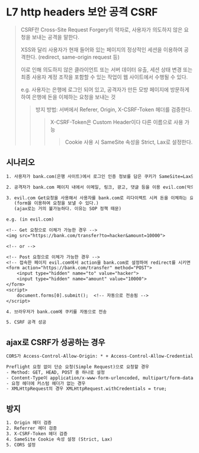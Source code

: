 # L7 http headers 보안 공격 CSRF

> CSRF란 Cross-Site Request Forgery의 약자로, 사용자가 의도하지 않은 요청을 보내는 공격을 말한다.
>
> XSS와 달리 사용자가 현재 들어와 있는 페이지의 정상적인 세션을 이용하여 공격한다. (redirect, same-origin request 등)
>
> 이로 인해 의도하지 않은 클라이언트 또는 서버 데이터 유출, 세션 상태 변경 또는 최종 사용자 계정 조작을 포함할 수 있는 작업이 웹 사이트에서 수행될 수 있다.
>
> e.g. 사용자는 은행에 로그인 되어 있고, 공격자가 만든 모방 페이지에 방문하게하여 은행에 돈을 이체하는 요청을 보내는 것
>
> > 방지 방법: 서버에서 Referer, Origin, X-CSRF-Token 헤더를 검증한다.
> >
> > > X-CSRF-Token은 Custom Header이다 다른 이름으로 사용 가능
> > >
> > > > Cookie 사용 시 SameSite 속성을 Strict, Lax로 설정한다.

## 시나리오

```txt
1. 사용자가 bank.com(은행 사이트)에서 로그인 인증 정보를 담은 쿠키가 SameSite=Lax또는 None으로 설정되어 있는 상태

2. 공격자가 bank.com 페이지 내에서 이메일, 링크, 광고, 댓글 등을 이용 evil.com(악의적인 사이트)로 요청을 보내게 한다.

3. evil.com Get요청을 사용해서 사용자를 bank.com로 리다이렉트 시켜 돈을 이체하는 요청을 보내게 한다.
   (form을 이용하여 요청을 보낼 수 있다.)
   (ajax로는 거의 불가능하다. 이유는 SOP 정책 때문)

e.g. (in evil.com)

<!-- Get 요청으로 이체가 가능한 경우 -->
<img src="https://bank.com/transfer?to=hacker&amount=10000">

<!-- or -->

<!-- Post 요청으로 이체가 가능한 경우 -->
<!-- 접속한 페이지 evil.com에서 action을 bank.com로 설정하여 redirect를 시키면 bank.com의 쿠키를 포함해서 전송한다. -->
<form action="https://bank.com/transfer" method="POST">
    <input type="hidden" name="to" value="hacker">
    <input type="hidden" name="amount" value="10000">
</form>
<script>
    document.forms[0].submit();  <!-- 자동으로 전송됨 -->
</script>

4. 브라우저가 bank.com에 쿠키를 자동으로 전송

5. CSRF 공격 성공
```

## ajax로 CSRF가 성공하는 경우

```txt
CORS가 Access-Control-Allow-Origin: * + Access-Control-Allow-Credentials: true 로 설정된 경우

Preflight 요청 없이 단순 요청(Simple Request)으로 요청할 경우
- Method: GET, HEAD, POST 중 하나로 설정
- Content-Type이 application/x-www-form-urlencoded, multipart/form-data, text/plain 중 하나로 설정
- 요청 헤더에 커스텀 헤더가 없는 경우
- XMLHttpRequest의 경우 XMLHttpRequest.withCredentials = true;
```

## 방지

```txt
1. Origin 헤더 검증
2. Referrer 헤더 검증
3. X-CSRF-Token 헤더 검증
4. SameSite Cookie 속성 설정 (Strict, Lax)
5. CORS 설정
```
